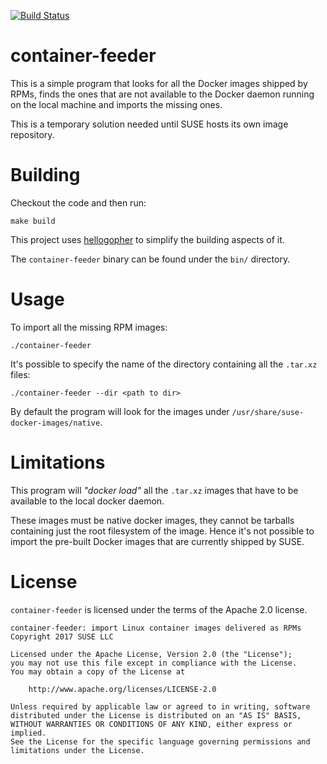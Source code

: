 [![Build Status](https://travis-ci.org/kubic-project/container-feeder.png?branch=master)](https://travis-ci.org/kubic-project/container-feeder)

# container-feeder

This is a simple program that looks for all the Docker images shipped by RPMs,
finds the ones that are not available to the Docker daemon running on the local
machine and imports the missing ones.

This is a temporary solution needed until SUSE hosts its own image repository.

# Building

Checkout the code and then run:

```
make build
```

This project uses [hellogopher](https://github.com/cloudflare/hellogopher) to
simplify the building aspects of it.

The `container-feeder` binary can be found under the `bin/` directory.

# Usage

To import all the missing RPM images:

```
./container-feeder
```

It's possible to specify the name of the directory containing all the `.tar.xz`
files:

```
./container-feeder --dir <path to dir>
```

By default the program will look for the images under `/usr/share/suse-docker-images/native`.

# Limitations

This program will *"docker load"* all the `.tar.xz` images that have to be
available to the local docker daemon.

These images must be native docker images, they cannot be tarballs containing
just the root filesystem of the image. Hence it's not possible to import the
pre-built Docker images that are currently shipped by SUSE.

# License

`container-feeder` is licensed under the terms of the Apache 2.0 license.

```
container-feeder: import Linux container images delivered as RPMs
Copyright 2017 SUSE LLC

Licensed under the Apache License, Version 2.0 (the "License");
you may not use this file except in compliance with the License.
You may obtain a copy of the License at

    http://www.apache.org/licenses/LICENSE-2.0

Unless required by applicable law or agreed to in writing, software
distributed under the License is distributed on an "AS IS" BASIS,
WITHOUT WARRANTIES OR CONDITIONS OF ANY KIND, either express or implied.
See the License for the specific language governing permissions and
limitations under the License.
```

